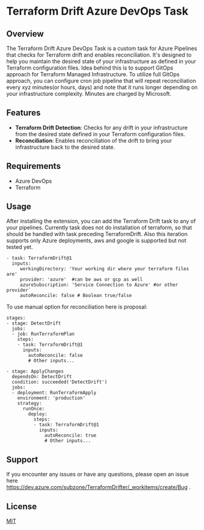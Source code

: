# Terraform Drift Azure DevOps Task

## Overview

The Terraform Drift Azure DevOps Task is a custom task for Azure Pipelines that checks for Terraform drift and enables reconciliation. It's designed to help you maintain the desired state of your infrastructure as defined in your Terraform configuration files. Idea behind this is to support GitOps approach for Terraform Managed Infrastructure. To utilize full GitOps approach, you can configure cron job pipeline that will repeat reconciliation every xyz minutes(or hours, days) and note that it runs longer depending on your infrastructure complexity. Minutes are charged by Microsoft.

## Features

- **Terraform Drift Detection**: Checks for any drift in your infrastructure from the desired state defined in your Terraform configuration files.
- **Reconciliation**: Enables reconciliation of the drift to bring your infrastructure back to the desired state.

## Requirements

- Azure DevOps
- Terraform

## Usage

After installing the extension, you can add the Terraform Drift task to any of your pipelines. Currently task does not do installation of terraform, so that should be handled with task preceding TerraformDrift. Also this iteration supports only Azure deployments, aws and google is supported but not tested yet.


```task: TerraformDrift@1
- task: TerraformDrift@1
  inputs:
     workingDirectory: 'Your working dir where your terraform files are'
     provider: 'azure'  #can be aws or gcp as well
     azureSubscription: 'Service Connection to Azure' #or other provider`
     autoReconcile: false # Boolean true/false
```


To use manual option for reconciliation here is proposal:

```
stages:
- stage: DetectDrift
  jobs:
  - job: RunTerraformPlan
    steps:
    - task: TerraformDrift@1
      inputs:
        autoReconcile: false
        # Other inputs...

- stage: ApplyChanges
  dependsOn: DetectDrift
  condition: succeeded('DetectDrift')
  jobs:
  - deployment: RunTerraformApply
    environment: 'production'
    strategy:
      runOnce:
        deploy:
          steps:
          - task: TerraformDrift@1
            inputs:
              autoReconcile: true
              # Other inputs...
```

## Support

If you encounter any issues or have any questions, please open an issue here https://dev.azure.com/subzone/TerraformDrifter/_workitems/create/Bug .

## License

[MIT](https://choosealicense.com/licenses/mit/)
